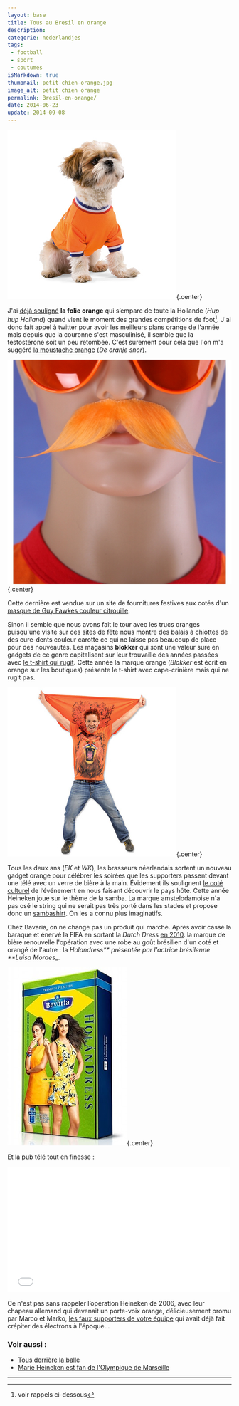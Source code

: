```yaml
---
layout: base
title: Tous au Bresil en orange
description: 
categorie: nederlandjes
tags: 
 - football
 - sport
 - coutumes
isMarkdown: true
thumbnail: petit-chien-orange.jpg
image_alt: petit chien orange
permalink: Bresil-en-orange/
date: 2014-06-23
update: 2014-09-08
---
```




![petit chien avec maillot orange](petit-chien-orange.jpg){.center}

J'ai [déjà souligné](http://meinamsterdam.nl/decorations-oranges-choisies) **la folie orange** qui s’empare de toute la Hollande (*Hup hup Holland*) quand vient le moment des grandes compétitions de foot[^1]. J'ai donc fait appel à twitter pour avoir les meilleurs plans orange de l'année mais depuis que la couronne s'est masculinisé, il semble que la testostérone soit un peu retombée. C'est surement pour cela que l'on m'a suggéré [la moustache orange](https://twitter.com/Do_56/status/476670606063448064) (*De oranje snor*).

<!--excerpt-->

![moustache-orange-3.jpg](moustache-orange-3.jpg){.center}

Cette dernière est vendue sur un site de fournitures festives aux cotés d'un [masque de Guy Fawkes couleur citrouille](http://www.oranjeshopper.nl/product/10033986/oranje-v-for-vendetta-maskers-oranjeshopper.html).

Sinon il semble que nous avons fait le tour avec les trucs oranges puisqu'une visite sur ces sites de fête nous montre des balais à chiottes de des cure-dents couleur carotte ce qui ne laisse pas beaucoup de place pour des nouveautés. Les magasins **blokker** qui sont une valeur sure en gadgets de ce genre capitalisent sur leur trouvaille des années passées avec [le t-shirt qui rugit](http://meinamsterdam.nl/qu-allons-nous-faire-de-nos-welpies). Cette année la marque orange (*Blokker* est écrit en orange sur les boutiques) présente le t-shirt avec cape-crinière mais qui ne rugit pas.

![T-shirt avec cape et crinière](cape-criniere-de-lion.jpg){.center}

Tous les deux ans (*EK* et *WK*), les brasseurs néerlandais sortent un nouveau gadget orange pour célébrer les soirées que les supporters passent devant une télé avec un verre de bière à la main. Évidement ils soulignent [le coté culturel](http://meinamsterdam.nl/coupe-du-monde-parentese-culturelle) de l’événement en nous faisant découvrir le pays hôte. Cette année Heineken joue sur le thème de la samba. La marque amstelodamoise n'a pas osé le string qui ne serait pas très porté dans les stades et propose donc un [sambashirt](http://www.heineken.com/nl/heineken-sambashirt.aspx). On les a connu plus imaginatifs.

Chez Bavaria, on ne change pas un produit qui marche. Après avoir cassé la baraque et énervé la FIFA en sortant la *Dutch Dress* [en 2010](http://meinamsterdam.nl/surenchere-de-orange). la marque de bière renouvelle l'opération avec une robe au goût brésilien d'un coté et orangé de l'autre : la _Holandress** présentée par l'actrice brésilenne **Luisa Moraes__.

![boite de Hollandress](HollanDress-boite.jpg){.center}

Et la pub télé tout en finesse :

<!-- HTML -->
<div class="flex flex-col items-center">
<iframe src="//player.vimeo.com/video/96948295" width="500" height="281" frameborder="0" webkitallowfullscreen mozallowfullscreen allowfullscreen></iframe>
</div>
<!-- / HTML -->

Ce n'est pas sans rappeler l’opération Heineken de 2006, avec leur chapeau allemand qui devenait un porte-voix orange, délicieusement promu par Marco et Marko, [les faux supporters de votre équipe](http://meinamsterdam.nl/la-hollande-pour-la-france) qui avait déjà fait crépiter des électrons à l'époque...

### Voir aussi :
* [Tous derrière la balle](/tous-derriere-la-balle)
* [Marie Heineken est fan de l'Olympique de Marseille](/marie-heineken-est-fan-de-l-om)

---
[^1]: voir rappels ci-dessous
<!-- post notes:
http://meinamsterdam.nl/qu-allons-nous-faire-de-nos-wuppies 
http://blog.han.nl/minorpr/wuppie-beesie-wat-dit-jaar/ <-- à rajouter dans les wupies 
http://www.bavaria.com/holandress/ 
http://meinamsterdam.nl/football-tous-en-orange 
http://meinamsterdam.nl/surenchere-de-orange 
 
http://www.bavaria.com/holandress/
http://greetingsfromholland.blogspot.com.br/2014/06/holandress.html
--->

